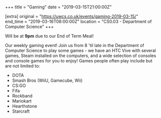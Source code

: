 +++
title = "Gaming"
date = "2019-03-15T21:00:00Z"

[extra]
original = "https://uwcs.co.uk/events/gaming-2019-03-15/"    
end_time = "2019-03-16T08:00:00Z"
location = "CS0.03 - Department of Computer Science"
+++

Will be at **9pm** due to our End of Term Meal\!

Our weekly gaming event\! Join us from 8 'til late in the Department of Computer Science to play some games - we have an HTC Vive with several games, Steam installed on the computers, and a wide selection of consoles and console games for you to enjoy\! Games people often play include but are not limited to:  

  - DOTA  
  - Smash Bros (WiiU, Gamecube, Wii)  
  - CS:GO  
  - Fifa  
  - Rockband  
  - Mariokart  
  - Hearthstone  
  - Starcraft

